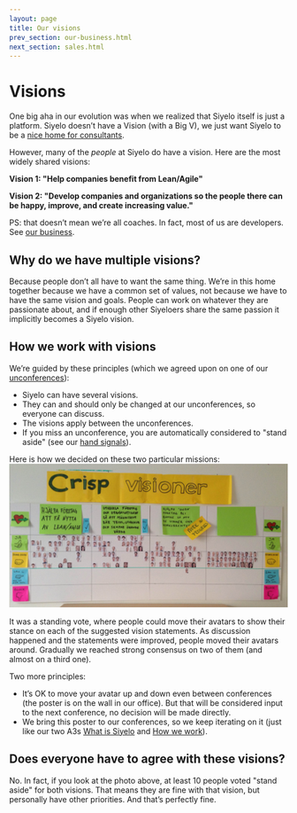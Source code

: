 ```yaml
---
layout: page
title: Our visions
prev_section: our-business.html
next_section: sales.html
---
```


# Visions

One big aha in our evolution was when we realized that Siyelo itself is
just a platform. Siyelo doesn’t have a Vision (with a Big V), we just
want Siyelo to be a [nice home for consultants](what-is-siyelo.html).

However, many of the *people* at Siyelo do have a vision. Here are the
most widely shared visions:

**Vision 1: "Help companies benefit from Lean/Agile"**

**Vision 2: "Develop companies and organizations so the people there can
be happy, improve, and create increasing value."**

PS: that doesn’t mean we’re all coaches. In fact, most of us are
developers. See [our business](our-business.html).

## Why do we have multiple visions?

Because people don’t all have to want the same thing. We’re in this home
together because we have a common set of values, not because we have to
have the same vision and goals. People can work on whatever they are
passionate about, and if enough other Siyeloers share the same passion
it implicitly becomes a Siyelo vision.

## How we work with visions

We’re guided by these principles (which we agreed upon on one of our
[unconferences](unconference.html)):

-   Siyelo can have several visions.
-   They can and should only be changed at our unconferences, so
    everyone can discuss.
-   The visions apply between the unconferences.
-   If you miss an unconference, you are automatically considered to
    "stand aside" (see our [hand signals](hand-signals.html)).

Here is how we decided on these two particular missions:
![How we identified our visions](../assets/crisp/Visions.jpg "How we identified our visions")

It was a standing vote, where people could move their avatars to show
their stance on each of the suggested vision statements. As discussion
happened and the statements were improved, people moved their avatars
around. Gradually we reached strong consensus on two of them (and almost
on a third one).

Two more principles:

-   It’s OK to move your avatar up and down even between conferences
    (the poster is on the wall in our office). But that will be
    considered input to the next conference, no decision will be
    made directly.
-   We bring this poster to our conferences, so we keep iterating on it
    (just like our two A3s [What is Siyelo](what-is-siyelo.html) and
    [How we work](how-siyelo-works.html)).

## Does everyone have to agree with these visions?

No. In fact, if you look at the photo above, at least 10 people voted
"stand aside" for both visions. That means they are fine with that
vision, but personally have other priorities. And that’s perfectly fine.
